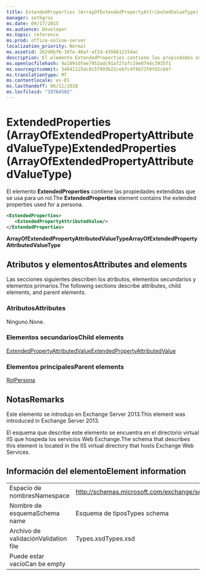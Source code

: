 ```yaml
---
title: ExtendedProperties (ArrayOfExtendedPropertyAttributedValueType)
manager: sethgros
ms.date: 09/17/2015
ms.audience: Developer
ms.topic: reference
ms.prod: office-online-server
localization_priority: Normal
ms.assetid: 262d0bf6-107e-48af-af2d-4356612154ac
description: El elemento ExtendedProperties contiene las propiedades extendidas que se usa para un rol.
ms.openlocfilehash: 9a1891dfee7952adc91a72fafc19e0744c3935f1
ms.sourcegitcommit: 34041125dc8c5f993b21cebfc4f8b72f0fd2cb6f
ms.translationtype: MT
ms.contentlocale: es-ES
ms.lasthandoff: 06/11/2018
ms.locfileid: "19764502"
---
```

# <a name="extendedproperties-arrayofextendedpropertyattributedvaluetype"></a><span data-ttu-id="577a7-103">ExtendedProperties (ArrayOfExtendedPropertyAttributedValueType)</span><span class="sxs-lookup"><span data-stu-id="577a7-103">ExtendedProperties (ArrayOfExtendedPropertyAttributedValueType)</span></span>

<span data-ttu-id="577a7-104">El elemento **ExtendedProperties** contiene las propiedades extendidas que se usa para un rol.</span><span class="sxs-lookup"><span data-stu-id="577a7-104">The **ExtendedProperties** element contains the extended properties used for a persona.</span></span> 
  
```XML
<ExtendedProperties>
   <ExtendedPropertyAttributedValue/>
</ExtendedProperties>
```

 <span data-ttu-id="577a7-105">**ArrayOfExtendedPropertyAttributedValueType**</span><span class="sxs-lookup"><span data-stu-id="577a7-105">**ArrayOfExtendedPropertyAttributedValueType**</span></span>
## <a name="attributes-and-elements"></a><span data-ttu-id="577a7-106">Atributos y elementos</span><span class="sxs-lookup"><span data-stu-id="577a7-106">Attributes and elements</span></span>

<span data-ttu-id="577a7-107">Las secciones siguientes describen los atributos, elementos secundarios y elementos primarios.</span><span class="sxs-lookup"><span data-stu-id="577a7-107">The following sections describe attributes, child elements, and parent elements.</span></span>
  
### <a name="attributes"></a><span data-ttu-id="577a7-108">Atributos</span><span class="sxs-lookup"><span data-stu-id="577a7-108">Attributes</span></span>

<span data-ttu-id="577a7-109">Ninguno.</span><span class="sxs-lookup"><span data-stu-id="577a7-109">None.</span></span>
  
### <a name="child-elements"></a><span data-ttu-id="577a7-110">Elementos secundarios</span><span class="sxs-lookup"><span data-stu-id="577a7-110">Child elements</span></span>

[<span data-ttu-id="577a7-111">ExtendedPropertyAttributedValue</span><span class="sxs-lookup"><span data-stu-id="577a7-111">ExtendedPropertyAttributedValue</span></span>](extendedpropertyattributedvalue.md)
  
### <a name="parent-elements"></a><span data-ttu-id="577a7-112">Elementos principales</span><span class="sxs-lookup"><span data-stu-id="577a7-112">Parent elements</span></span>

[<span data-ttu-id="577a7-113">Rol</span><span class="sxs-lookup"><span data-stu-id="577a7-113">Persona</span></span>](persona.md)
  
## <a name="remarks"></a><span data-ttu-id="577a7-114">Notas</span><span class="sxs-lookup"><span data-stu-id="577a7-114">Remarks</span></span>

<span data-ttu-id="577a7-115">Este elemento se introdujo en Exchange Server 2013.</span><span class="sxs-lookup"><span data-stu-id="577a7-115">This element was introduced in Exchange Server 2013.</span></span>
  
<span data-ttu-id="577a7-116">El esquema que describe este elemento se encuentra en el directorio virtual IIS que hospeda los servicios Web Exchange.</span><span class="sxs-lookup"><span data-stu-id="577a7-116">The schema that describes this element is located in the IIS virtual directory that hosts Exchange Web Services.</span></span>
  
## <a name="element-information"></a><span data-ttu-id="577a7-117">Información del elemento</span><span class="sxs-lookup"><span data-stu-id="577a7-117">Element information</span></span>

|||
|:-----|:-----|
|<span data-ttu-id="577a7-118">Espacio de nombres</span><span class="sxs-lookup"><span data-stu-id="577a7-118">Namespace</span></span>  <br/> |http://schemas.microsoft.com/exchange/services/2006/types  <br/> |
|<span data-ttu-id="577a7-119">Nombre de esquema</span><span class="sxs-lookup"><span data-stu-id="577a7-119">Schema name</span></span>  <br/> |<span data-ttu-id="577a7-120">Esquema de tipos</span><span class="sxs-lookup"><span data-stu-id="577a7-120">Types schema</span></span>  <br/> |
|<span data-ttu-id="577a7-121">Archivo de validación</span><span class="sxs-lookup"><span data-stu-id="577a7-121">Validation file</span></span>  <br/> |<span data-ttu-id="577a7-122">Types.xsd</span><span class="sxs-lookup"><span data-stu-id="577a7-122">Types.xsd</span></span>  <br/> |
|<span data-ttu-id="577a7-123">Puede estar vacío</span><span class="sxs-lookup"><span data-stu-id="577a7-123">Can be empty</span></span>  <br/> ||
   

